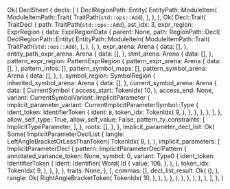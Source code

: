 Ok(
    DeclSheet {
        decls: [
            (
                DeclRegionPath::Entity(
                    EntityPath::ModuleItem(
                        ModuleItemPath::Trait(
                            TraitPath(`std::ops::Add`),
                        ),
                    ),
                ),
                Ok(
                    Decl::Trait(
                        TraitDecl {
                            path: TraitPath(`std::ops::Add`),
                            ast_idx: 3,
                            expr_region: ExprRegion {
                                data: ExprRegionData {
                                    parent: None,
                                    path: RegionPath::Decl(
                                        DeclRegionPath::Entity(
                                            EntityPath::ModuleItem(
                                                ModuleItemPath::Trait(
                                                    TraitPath(`std::ops::Add`),
                                                ),
                                            ),
                                        ),
                                    ),
                                    expr_arena: Arena {
                                        data: [],
                                    },
                                    entity_path_expr_arena: Arena {
                                        data: [],
                                    },
                                    stmt_arena: Arena {
                                        data: [],
                                    },
                                    pattern_expr_region: PatternExprRegion {
                                        pattern_expr_arena: Arena {
                                            data: [],
                                        },
                                        pattern_infos: [],
                                        pattern_symbol_maps: [],
                                        pattern_symbol_arena: Arena {
                                            data: [],
                                        },
                                    },
                                    symbol_region: SymbolRegion {
                                        inherited_symbol_arena: Arena {
                                            data: [],
                                        },
                                        current_symbol_arena: Arena {
                                            data: [
                                                CurrentSymbol {
                                                    access_start: TokenIdx(
                                                        10,
                                                    ),
                                                    access_end: None,
                                                    variant: CurrentSymbolVariant::ImplicitParameter {
                                                        implicit_parameter_variant: CurrentImplicitParameterSymbol::Type {
                                                            ident_token: IdentifierToken {
                                                                ident: `B`,
                                                                token_idx: TokenIdx(
                                                                    9,
                                                                ),
                                                            },
                                                        },
                                                    },
                                                },
                                            ],
                                        },
                                        allow_self_type: True,
                                        allow_self_value: False,
                                        pattern_ty_constraints: [
                                            ImplicitTypeParameter,
                                        ],
                                    },
                                    roots: [],
                                },
                            },
                            implicit_parameter_decl_list: Ok(
                                Some(
                                    ImplicitParameterDeclList {
                                        langle: LeftAngleBracketOrLessThanToken(
                                            TokenIdx(
                                                8,
                                            ),
                                        ),
                                        implicit_parameters: [
                                            ImplicitParameterDecl {
                                                pattern: ImplicitParameterDeclPattern {
                                                    annotated_variance_token: None,
                                                    symbol: 0,
                                                    variant: Type0 {
                                                        ident_token: IdentifierToken {
                                                            ident: Identifier(
                                                                Word(
                                                                    Id {
                                                                        value: 106,
                                                                    },
                                                                ),
                                                            ),
                                                            token_idx: TokenIdx(
                                                                9,
                                                            ),
                                                        },
                                                    },
                                                },
                                                traits: None,
                                            },
                                        ],
                                        commas: [],
                                        decl_list_result: Ok(
                                            (),
                                        ),
                                        rangle: Ok(
                                            RightAngleBracketToken(
                                                TokenIdx(
                                                    10,
                                                ),
                                            ),
                                        ),
                                    },
                                ),
                            ),
                        },
                    ),
                ),
            ),
        ],
    },
)